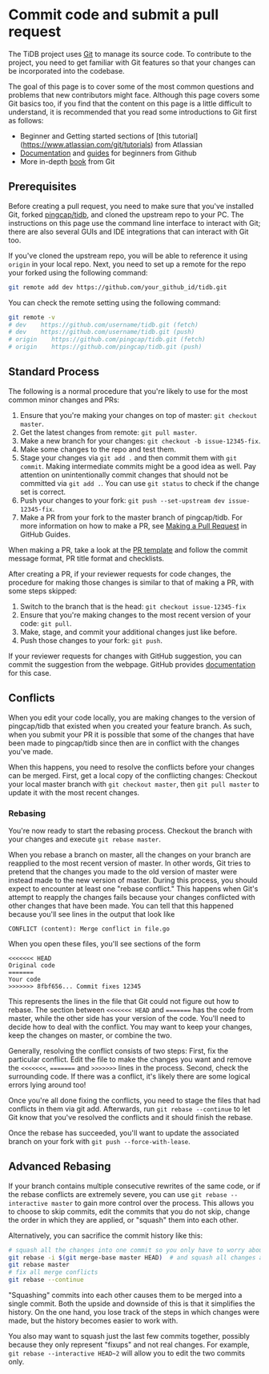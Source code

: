 # Commit code and submit a pull request

The TiDB project uses [Git](https://git-scm.com/) to manage its source code. To contribute to the project, you need to get familiar with Git features so that your changes can be incorporated into the codebase.

The goal of this page is to cover some of the most common questions and problems that new contributors might face. Although this page covers some Git basics too, if you find that the content on this page is a little difficult to understand, it is recommended that you read some introductions to Git first as follows: 

- Beginner and Getting started sections of [this tutorial] (https://www.atlassian.com/git/tutorials) from Atlassian 
- [Documentation](https://docs.github.com/en/github/getting-started-with-github/set-up-git) and [guides](https://guides.github.com/introduction/git-handbook/) for beginners from Github
- More in-depth [book](https://git-scm.com/book/en/v2/) from Git

## Prerequisites

Before creating a pull request, you need to make sure that you've installed Git, forked [pingcap/tidb](https://github.com/pingcap/tidb), and cloned the upstream repo to your PC. The instructions on this page use the command line interface to interact with Git; there are also several GUIs and IDE integrations that can interact with Git too.

If you've cloned the upstream repo, you will be able to reference it using `origin` in your local repo. Next, you need to set up a remote for the repo your forked using the following command:

```bash
git remote add dev https://github.com/your_github_id/tidb.git
```

You can check the remote setting using the following command:

```bash
git remote -v
# dev    https://github.com/username/tidb.git (fetch)
# dev    https://github.com/username/tidb.git (push)
# origin    https://github.com/pingcap/tidb.git (fetch)
# origin    https://github.com/pingcap/tidb.git (push)
```

## Standard Process

The following is a normal procedure that you're likely to use for the most common minor changes and PRs:

1. Ensure that you're making your changes on top of master: `git checkout master`.
2. Get the latest changes from remote: `git pull master`.
3. Make a new branch for your changes: `git checkout -b issue-12345-fix`.
4. Make some changes to the repo and test them.
5. Stage your changes via `git add .` and then commit them with `git commit`. Making intermediate commits might be a good idea as well. Pay attention on unintentionally commit changes that should not be committed via `git add .`. You can use `git status` to check if the change set is correct.
6. Push your changes to your fork: `git push --set-upstream dev issue-12345-fix`.
7. Make a PR from your fork to the master branch of pingcap/tidb. For more information on how to make a PR, see [Making a Pull Request](https://guides.github.com/activities/forking/#making-a-pull-request) in GitHub Guides.

When making a PR, take a look at the [PR template](https://raw.githubusercontent.com/pingcap/tidb/master/.github/pull_request_template.md) and follow the commit message format, PR title format and checklists.

After creating a PR, if your reviewer requests for code changes, the procedure for making those changes is similar to that of making a PR, with some steps skipped:

1. Switch to the branch that is the head: `git checkout issue-12345-fix`
2. Ensure that you're making changes to the most recent version of your code: `git pull`.
3. Make, stage, and commit your additional changes just like before.
4. Push those changes to your fork: `git push`.

If your reviewer requests for changes with GitHub suggestion, you can commit the suggestion from the webpage. GitHub provides [documentation](https://docs.github.com/en/github/collaborating-with-issues-and-pull-requests/reviewing-changes-in-pull-requests/incorporating-feedback-in-your-pull-request#applying-suggested-changes) for this case.

## Conflicts

When you edit your code locally, you are making changes to the version of pingcap/tidb that existed when you created your feature branch. As such, when you submit your PR it is possible that some of the changes that have been made to pingcap/tidb since then are in conflict with the changes you've made.

When this happens, you need to resolve the conflicts before your changes can be merged. First, get a local copy of the conflicting changes: Checkout your local master branch with `git checkout master`, then `git pull master` to update it with the most recent changes.

### Rebasing

You're now ready to start the rebasing process. Checkout the branch with your changes and execute `git rebase master`.

When you rebase a branch on master, all the changes on your branch are reapplied to the most recent version of master. In other words, Git tries to pretend that the changes you made to the old version of master were instead made to the new version of master. During this process, you should expect to encounter at least one "rebase conflict." This happens when Git's attempt to reapply the changes fails because your changes conflicted with other changes that have been made. You can tell that this happened because you'll see lines in the output that look like

```
CONFLICT (content): Merge conflict in file.go
```

When you open these files, you'll see sections of the form

```
<<<<<<< HEAD
Original code
=======
Your code
>>>>>>> 8fbf656... Commit fixes 12345
```

This represents the lines in the file that Git could not figure out how to rebase. The section between `<<<<<<< HEAD` and `=======` has the code from master, while the other side has your version of the code. You'll need to decide how to deal with the conflict. You may want to keep your changes, keep the changes on master, or combine the two.

Generally, resolving the conflict consists of two steps: First, fix the particular conflict. Edit the file to make the changes you want and remove the `<<<<<<<`, `=======` and `>>>>>>>` lines in the process. Second, check the surrounding code. If there was a conflict, it's likely there are some logical errors lying around too!

Once you're all done fixing the conflicts, you need to stage the files that had conflicts in them via git add. Afterwards, run `git rebase --continue` to let Git know that you've resolved the conflicts and it should finish the rebase.

Once the rebase has succeeded, you'll want to update the associated branch on your fork with `git push --force-with-lease`.

## Advanced Rebasing

If your branch contains multiple consecutive rewrites of the same code, or if the rebase conflicts are extremely severe, you can use `git rebase --interactive master` to gain more control over the process. This allows you to choose to skip commits, edit the commits that you do not skip, change the order in which they are applied, or "squash" them into each other.

Alternatively, you can sacrifice the commit history like this:

```bash
# squash all the changes into one commit so you only have to worry about conflicts once
git rebase -i $(git merge-base master HEAD)  # and squash all changes along the way
git rebase master
# fix all merge conflicts
git rebase --continue
```

"Squashing" commits into each other causes them to be merged into a single commit. Both the upside and downside of this is that it simplifies the history. On the one hand, you lose track of the steps in which changes were made, but the history becomes easier to work with.

You also may want to squash just the last few commits together, possibly because they only represent "fixups" and not real changes. For example, `git rebase --interactive HEAD~2` will allow you to edit the two commits only.
